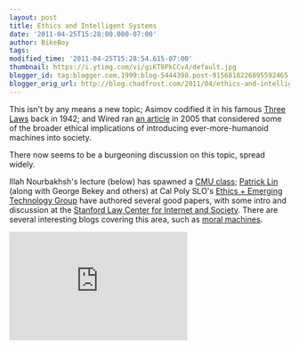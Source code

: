 ```yaml
---
layout: post
title: Ethics and Intelligent Systems
date: '2011-04-25T15:28:00.000-07:00'
author: BikeBoy
tags: 
modified_time: '2011-04-25T15:28:54.615-07:00'
thumbnail: https://i.ytimg.com/vi/giKT8PkCCv4/default.jpg
blogger_id: tag:blogger.com,1999:blog-5444398.post-9156818226895592465
blogger_orig_url: http://blog.chadfrost.com/2011/04/ethics-and-intelligent-systems.html
---
```


This isn't by any means a new topic; Asimov codified it in his famous [Three 
Laws](http://en.wikipedia.org/wiki/Three_Laws_of_Robotics) back in 1942; and 
Wired ran [an article](http://www.wired.com/wired/archive/13.01/view.html) in 
2005 that considered some of the broader ethical implications of introducing 
ever-more-humanoid machines into society. 
<!--more-->

There now seems to be a burgeoning discussion on this topic, spread widely. 

Illah Nourbakhsh's lecture (below) has spawned a [CMU class](http://ethic0sandrobotics.posterous.com); [Patrick Lin](http://cyberlaw.stanford.edu/node/6571) (along with George Bekey and others) at Cal Poly SLO's [Ethics + Emerging Technology Group](http://ethics.calpoly.edu/) have authored several good papers, with some intro and discussion at the [Stanford Law Center for Internet and Society](http://cyberlaw.stanford.edu/node/6625).  There are several interesting blogs covering this area, such as [moral machines](http://moralmachines.blogspot.com/).

<iframe title="YouTube video player" width="320" height="195" 
src="http://www.youtube.com/embed/giKT8PkCCv4" frameborder="0" 
allowfullscreen></iframe> 
